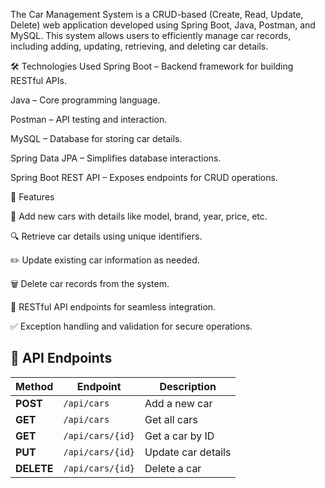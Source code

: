 The Car Management System is a CRUD-based (Create, Read, Update, Delete) web application developed using Spring Boot, Java, Postman, and MySQL. This system allows users to efficiently manage car records, including adding, updating, retrieving, and deleting car details.

🛠️ Technologies Used
Spring Boot – Backend framework for building RESTful APIs.

Java – Core programming language.

Postman – API testing and interaction.

MySQL – Database for storing car details.

Spring Data JPA – Simplifies database interactions.

Spring Boot REST API – Exposes endpoints for CRUD operations.

🚀 Features

📌 Add new cars with details like model, brand, year, price, etc.

🔍 Retrieve car details using unique identifiers.

✏️ Update existing car information as needed.

🗑️ Delete car records from the system.

📡 RESTful API endpoints for seamless integration.

✅ Exception handling and validation for secure operations.




## 🔄 API Endpoints
| Method | Endpoint | Description |
|--------|---------|-------------|
| **POST** | `/api/cars` | Add a new car |
| **GET** | `/api/cars` | Get all cars |
| **GET** | `/api/cars/{id}` | Get a car by ID |
| **PUT** | `/api/cars/{id}` | Update car details |
| **DELETE** | `/api/cars/{id}` | Delete a car |
